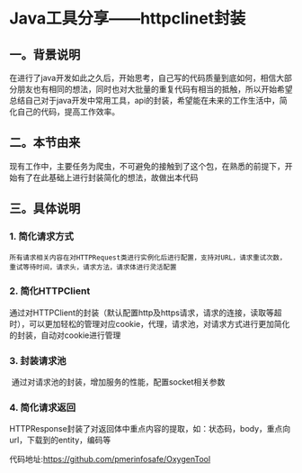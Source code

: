 # Java工具分享——httpclinet封装

## 一。背景说明

​	在进行了java开发如此之久后，开始思考，自己写的代码质量到底如何，相信大部分朋友也有相同的想法，同时也对大批量的重复代码有相当的抵触，所以开始希望总结自己对于java开发中常用工具，api的封装，希望能在未来的工作生活中，简化自己的代码，提高工作效率。

## 二。本节由来

​	现有工作中，主要任务为爬虫，不可避免的接触到了这个包，在熟悉的前提下，开始有了在此基础上进行封装简化的想法，故做出本代码

## 三。具体说明

### 1. 简化请求方式

 	所有请求相关内容在对HTTPRequest类进行实例化后进行配置，支持对URL，请求重试次数，重试等待时间，请求头，请求方法，请求体进行灵活配置

### 2. 简化HTTPClient

​	通过对HTTPClient的封装（默认配置http及https请求，请求的连接，读取等超时），可以更加轻松的管理对应cookie，代理，请求池，对请求方式进行更加简化的封装，自动对cookie进行管理

### 3. 封装请求池

​	通过对请求池的封装，增加服务的性能，配置socket相关参数 

### 4. 简化请求返回

​	HTTPResponse封装了对返回体中重点内容的提取，如：状态码，body，重点向url，下载到的entity，编码等

代码地址:https://github.com/pmerinfosafe/OxygenTool

